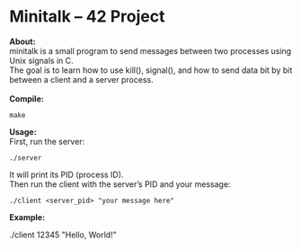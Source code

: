 # Minitalk – 42 Project
**About:**<br/>
minitalk is a small program to send messages between two processes using Unix signals in C.<br/>
The goal is to learn how to use kill(), signal(), and how to send data bit by bit between a client and a server process.<br/>
<br/>
**Compile:**

    make

**Usage:**<br/>
First, run the server:

    ./server

It will print its PID (process ID).<br/>
Then run the client with the server’s PID and your message:

    ./client <server_pid> "your message here"

**Example:**

  ./client 12345 "Hello, World!"
